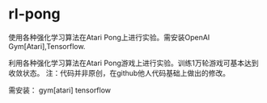 # rl-pong
使用各种强化学习算法在Atari Pong上进行实验。需安装OpenAI Gym[Atari],Tensorflow.

利用各种强化学习算法在Atari Pong游戏上进行实验。训练1万轮游戏可基本达到收敛状态。
注：代码并非原创，在github他人代码基础上做出的修改。

需安装：
gym[atari]
tensorflow
